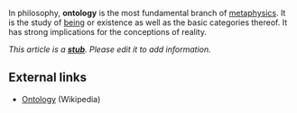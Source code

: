 In philosophy, **ontology** is the most fundamental branch of
[metaphysics](Metaphysics "Metaphysics"). It is the study of
[being](Being "Being") or existence as well as the basic categories
thereof. It has strong implications for the conceptions of
reality.

*This article is a **[stub](http://www.theopedia.com/Category:Theopedia_stubs "Category:Theopedia stubs")**. Please edit it to add information.*
## External links

-   [Ontology](http://en.wikipedia.org/wiki/Ontology) (Wikipedia)



